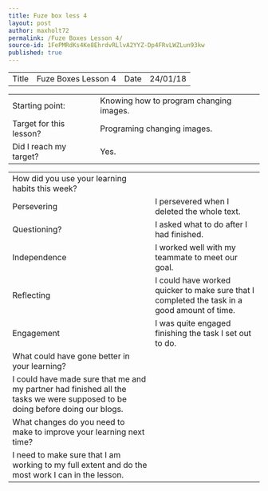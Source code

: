 ```yaml
---
title: Fuze box less 4
layout: post
author: maxholt72
permalink: /Fuze Boxes Lesson 4/
source-id: 1FePMRdKs4Ke8EhrdvRLlvA2YYZ-Dp4FRvLWZLun93kw
published: true
---
```

<table>
  <tr>
    <td>Title</td>
    <td>Fuze Boxes Lesson 4</td>
    <td>Date</td>
    <td>24/01/18</td>
  </tr>
</table>


<table>
  <tr>
    <td>Starting point:</td>
    <td>Knowing how to program changing images.</td>
  </tr>
  <tr>
    <td>Target for this lesson?</td>
    <td>Programing changing images.</td>
  </tr>
  <tr>
    <td>Did I reach my target? </td>
    <td>Yes.</td>
  </tr>
</table>


<table>
  <tr>
    <td>How did you use your learning habits this week?</td>
    <td></td>
  </tr>
  <tr>
    <td>Persevering</td>
    <td>I persevered when I deleted the whole text.</td>
  </tr>
  <tr>
    <td>Questioning?</td>
    <td>I asked what to do after I had finished.</td>
  </tr>
  <tr>
    <td>Independence</td>
    <td>I worked well with my teammate to meet our goal.</td>
  </tr>
  <tr>
    <td>Reflecting</td>
    <td>I could have worked quicker to make sure that I completed the task in a good amount of time.</td>
  </tr>
  <tr>
    <td>Engagement</td>
    <td>I was quite engaged finishing the task I set out to do.</td>
  </tr>
  <tr>
    <td>What could have gone better in your learning?</td>
    <td></td>
  </tr>
  <tr>
    <td>I could have made sure that me and my partner had finished all the tasks we were supposed to be doing before doing our blogs.</td>
    <td></td>
  </tr>
  <tr>
    <td>What changes do you need to make to improve your learning next time?</td>
    <td></td>
  </tr>
  <tr>
    <td>I need to make sure that I am working to my full extent and do the most work I can in the lesson.</td>
    <td></td>
  </tr>
</table>


